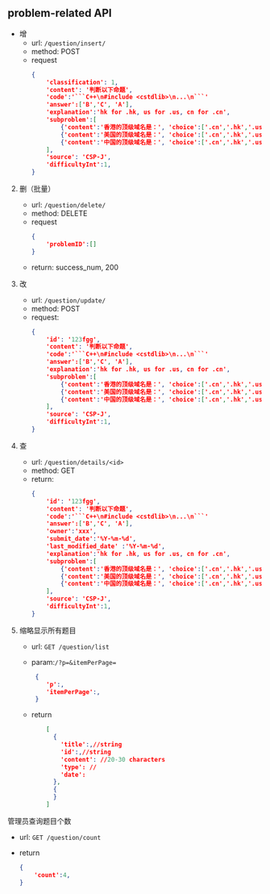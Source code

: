 ## problem-related API

* 增
    * url: `/question/insert/`
    * method: POST
    * request
        ```json
        {
            'classification': 1,
            'content': '判断以下命题',
            'code':'```C++\n#include <cstdlib>\n...\n```'
            'answer':['B','C', 'A'],
            'explanation':'hk for .hk, us for .us, cn for .cn',
            'subproblem':[
                {'content':'香港的顶级域名是：', 'choice':['.cn','.hk','.us','.com']}, 
                {'content':'美国的顶级域名是：', 'choice':['.cn','.hk','.us','.com']}, 
                {'content':'中国的顶级域名是：', 'choice':['.cn','.hk','.us','.com']}, 
            ],
            'source': 'CSP-J',
            'difficultyInt':1,
        }
        ```

2. 删（批量）
    * url: `/question/delete/`
    * method: DELETE
    * request
        ```json
        {
            'problemID':[]
        }
        ```
    * return: success_num, 200

3. 改
    * url: `/question/update/`
    * method: POST
    * request:
        ```json
        {
            'id': '123fgg',
            'content': '判断以下命题',
            'code':'```C++\n#include <cstdlib>\n...\n```'
            'answer':['B','C', 'A'],
            'explanation':'hk for .hk, us for .us, cn for .cn',
            'subproblem':[
                {'content':'香港的顶级域名是：', 'choice':['.cn','.hk','.us','.com']}, 
                {'content':'美国的顶级域名是：', 'choice':['.cn','.hk','.us','.com']}, 
                {'content':'中国的顶级域名是：', 'choice':['.cn','.hk','.us','.com']}, 
            ],
            'source': 'CSP-J',
            'difficultyInt':1,
        }
        ```
4. 查
    * url: `/question/details/<id>`
    * method: GET
    * return:
        ```json
        {
            'id': '123fgg',
            'content': '判断以下命题',
            'code':'```C++\n#include <cstdlib>\n...\n```'
            'answer':['B','C', 'A'],
            'owner':'xxx',
            'submit_date':'%Y-%m-%d',
            'last_modified_date' :'%Y-%m-%d',
            'explanation':'hk for .hk, us for .us, cn for .cn',
            'subproblem':[
                {'content':'香港的顶级域名是：', 'choice':['.cn','.hk','.us','.com']}, 
                {'content':'美国的顶级域名是：', 'choice':['.cn','.hk','.us','.com']}, 
                {'content':'中国的顶级域名是：', 'choice':['.cn','.hk','.us','.com']}, 
            ],
            'source': 'CSP-J',
            'difficultyInt':1,
        }
        ```

5. 缩略显示所有题目

   * url: `GET /question/list`

   * param:`/?p=&itemPerPage=`
      ```json
       {
          'p':,
          'itemPerPage':,
       }
      ```
      
   * return
   
       ```json
           [
             {
               'title':,//string
               'id':,//string
               'content': //20-30 characters
               'type': //
               'date':
             },
             {
             }
           ]
       ```

管理员查询题目个数

* url: `GET /question/count`
* return

  ```json
  {
      'count':4,
  }
  ```